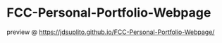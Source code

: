 # FCC-Personal-Portfolio-Webpage

preview @  https://jdsuplito.github.io/FCC-Personal-Portfolio-Webpage/
